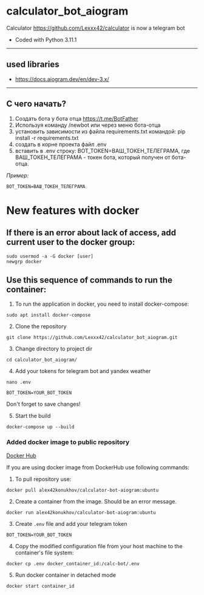 # calculator_bot_aiogram

Calculator https://github.com/Lexxx42/calculator is now a telegram bot

* Coded with Python 3.11.1

---

## used libraries

* https://docs.aiogram.dev/en/dev-3.x/

---

## С чего начать?

1. Создать бота у бота отца https://t.me/BotFather
2. Используя команду /newbot или через меню бота-отца
3. установить зависимости из файла requirements.txt командой: pip install -r requirements.txt
4. создать в корне проекта файл .env
5. вставить в .env строку: BOT_TOKEN=ВАШ_ТОКЕН_ТЕЛЕГРАМА, где ВАШ_ТОКЕН_ТЕЛЕГРАМА - токен бота, который получен от
   бота-отца.

*Пример:*

``` shell
BOT_TOKEN=ВАШ_ТОКЕН_ТЕЛЕГРАМА
```

# New features with docker

## If there is an error about lack of access, add current user to the docker group:

```shell
sudo usermod -a -G docker [user]
newgrp docker
```

## Use this sequence of commands to run the container:

1. To run the application in docker, you need to install docker-compose:

```shell
sudo apt install docker-compose 
```

2. Clone the repository

```shell
git clone https://github.com/Lexxx42/calculator_bot_aiogram.git
```

3. Change directory to project dir

```shell
cd calculator_bot_aiogram/
```

4. Add your tokens for telegram bot and yandex weather

```shell
nano .env
```

```
BOT_TOKEN=YOUR_BOT_TOKEN
```

Don't forget to save changes!

5. Start the build

```shell
docker-compose up --build
```

### Added docker image to public repository

[Docker Hub](https://hub.docker.com/repository/docker/alex42konukhov/calculator-bot-aiogram/general)

If you are using docker image from DockerHub use following commands:

1. To pull repository use:

```docker
docker pull alex42konukhov/calculator-bot-aiogram:ubuntu
```

2. Create a container from the image. Should be an error message.

```docker
docker run alex42konukhov/calculator-bot-aiogram:ubuntu
```

3. Create `.env` file and add your telegram token

```
BOT_TOKEN=YOUR_BOT_TOKEN 
```

4. Copy the modified configuration file from your host machine to the container's file system:

```docker
docker cp .env docker_container_id:/calc-bot/.env
```

5. Run docker container in detached mode

```docker
docker start container_id
```
